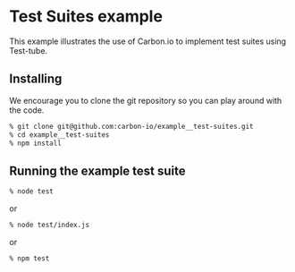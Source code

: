 # Test Suites example

This example illustrates the use of Carbon.io to implement test suites using Test-tube.

## Installing

We encourage you to clone the git repository so you can play around with the code. 

```sh
% git clone git@github.com:carbon-io/example__test-suites.git
% cd example__test-suites
% npm install
```

## Running the example test suite

```sh
% node test
```

or

```sh
% node test/index.js
```

or 

```sh
% npm test
```

